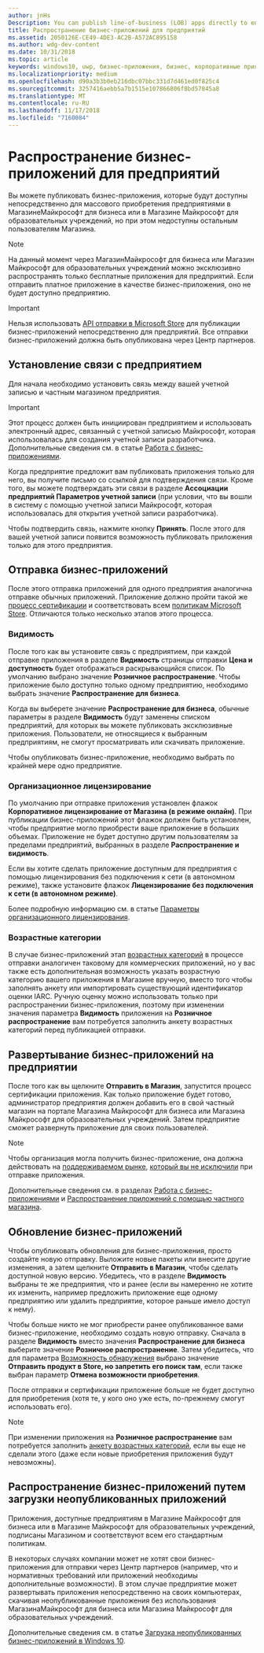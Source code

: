 ```yaml
---
author: jnHs
Description: You can publish line-of-business (LOB) apps directly to enterprises for volume acquisition via the Microsoft Store for Business or Microsoft Store for Education, without making the apps broadly available in the Store.
title: Распространение бизнес-приложений для предприятий
ms.assetid: 2050126E-CE49-4DE3-AC2B-A572AC895158
ms.author: wdg-dev-content
ms.date: 10/31/2018
ms.topic: article
keywords: windows10, uwp, бизнес-приложения, бизнес, корпоративные приложения, store для бизнеса, store для образовательных учреждений, предприятия
ms.localizationpriority: medium
ms.openlocfilehash: d90a3b3b0eb216dbc07bbc331d7d461ed0f825c4
ms.sourcegitcommit: 3257416aebb5a7b1515e107866806f8bd57845a8
ms.translationtype: MT
ms.contentlocale: ru-RU
ms.lasthandoff: 11/17/2018
ms.locfileid: "7160084"
---
```

# <a name="distribute-lob-apps-to-enterprises"></a>Распространение бизнес-приложений для предприятий


Вы можете публиковать бизнес-приложения, которые будут доступны непосредственно для массового приобретения предприятиями в МагазинеМайкрософт для бизнеса или в Магазине Майкрософт для образовательных учреждений, но при этом недоступны остальным пользователям Магазина.

> [!NOTE]
> На данный момент через МагазинМайкрософт для бизнеса или Магазин Майкрософт для образовательных учреждений можно эксклюзивно распространять только бесплатные приложения для предприятий. Если отправить платное приложение в качестве бизнес-приложения, оно не будет доступно предприятию. 

> [!IMPORTANT]
> Нельзя использовать [API отправки в Microsoft Store](../monetize/create-and-manage-submissions-using-windows-store-services.md) для публикации бизнес-приложений непосредственно для предприятий. Все отправки бизнес-приложений должна быть опубликована через Центр партнеров.


## <a name="set-up-the-enterprise-association"></a>Установление связи с предприятием

Для начала необходимо установить связь между вашей учетной записью и частным магазином предприятия.

> [!IMPORTANT]
> Этот процесс должен быть инициирован предприятием и использовать электронный адрес, связанный с учетной записью Майкрософт, которая использовалась для создания учетной записи разработчика. Дополнительные сведения см. в статье [Работа с бизнес-приложениями](http://go.microsoft.com/fwlink/p/?LinkId=698846).

Когда предприятие предложит вам публиковать приложения только для него, вы получите письмо со ссылкой для подтверждения связи. Кроме того, вы можете подтверждать эти связи в разделе **Ассоциации предприятий** **Параметров учетной записи** (при условии, что вы вошли в систему с помощью учетной записи Майкрософт, которая использовалась для открытия учетной записи разработчика).

Чтобы подтвердить связь, нажмите кнопку **Принять**. После этого для вашей учетной записи появится возможность публиковать приложения только для этого предприятия.


## <a name="submit-lob-apps"></a>Отправка бизнес-приложений

После этого отправка приложений для одного предприятия аналогична отправке обычных приложений. Приложение должно пройти такой же [процесс сертификации](the-app-certification-process.md) и соответствовать всем [политикам Microsoft Store](https://docs.microsoft.com/legal/windows/agreements/store-policies). Отличаются только несколько этапов этого процесса.


### <a name="visibility"></a>Видимость

После того как вы установите связь с предприятием, при каждой отправке приложения в разделе **Видимость** страницы отправки **Цена и доступность** будет отображаться раскрывающийся список. По умолчанию выбрано значение **Розничное распространение**. Чтобы приложение было доступно только одному предприятию, необходимо выбрать значение **Распространение для бизнеса**.

Когда вы выберете значение **Распространение для бизнеса**, обычные параметры в разделе **Видимость** будут заменены списком предприятий, для которых вы можете публиковать эксклюзивные приложения. Пользователи, не относящиеся к выбранным предприятиям, не смогут просматривать или скачивать приложение.

Чтобы опубликовать бизнес-приложение, необходимо выбрать по крайней мере одно предприятие.

<span id="organizational" />

### <a name="organizational-licensing"></a>Организационное лицензирование

По умолчанию при отправке приложения установлен флажок **Корпоративное лицензирование от Магазина (в режиме онлайн)**. При публикации бизнес-приложений этот флажок должен быть установлен, чтобы предприятие могло приобрести ваше приложение в больших объемах. Приложение не будет доступно другим пользователям за пределами предприятий, выбранных в разделе **Распространение и видимость**.

Если вы хотите сделать приложение доступным для предприятия с помощью лицензирования без подключения к сети (в автономном режиме), также установите флажок **Лицензирование без подключения к сети (в автономном режиме)**.

Более подробную информацию см. в статье [Параметры организационного лицензирования](organizational-licensing.md).


### <a name="age-ratings"></a>Возрастные категории

В случае бизнес-приложений этап [возрастных категорий](age-ratings.md) в процессе отправки аналогичен таковому для коммерческих приложений, но у вас также есть дополнительная возможность указать возрастную категорию вашего приложения в Магазине вручную, вместо того чтобы заполнять анкету или импортировать существующий идентификатор оценки IARC. Ручную оценку можно использовать только при распространении бизнес-приложения, поэтому при изменении значения параметра **Видимость** приложения на **Розничное распространение** вам потребуется заполнить анкету возрастных категорий перед публикацией отправки.


## <a name="enterprise-deployment-of-lob-apps"></a>Развертывание бизнес-приложений на предприятии

После того как вы щелкните **Отправить в Магазин**, запустится процесс сертификации приложения. Как только приложение будет готово, администратор предприятия должен добавить его в свой частный магазин на портале Магазина Майкрософт для бизнеса или Магазина Майкрософт для образовательных учреждений. Затем предприятие сможет развернуть приложение для своих пользователей.

> [!NOTE]
> Чтобы организация могла получить бизнес-приложение, она должна действовать на [поддерживаемом рынке](https://technet.microsoft.com/itpro/windows/whats-new/windows-store-for-business-overview#supported-markets), [который вы не исключили](define-pricing-and-market-selection.md) при отправке приложения. 

Дополнительные сведения см. в разделах [Работа с бизнес-приложениями](http://go.microsoft.com/fwlink/p/?LinkId=698846) и [Распространение приложений с помощью частного магазина](http://go.microsoft.com/fwlink/p/?LinkId=698847).


## <a name="update-lob-apps"></a>Обновление бизнес-приложений

Чтобы опубликовать обновления для бизнес-приложения, просто создайте новую отправку. Выложите новые пакеты или внесите другие изменения, а затем щелкните **Отправить в Магазин**, чтобы сделать доступной новую версию. Убедитесь, что в разделе **Видимость** выбраны те же предприятия, что и ранее (если вы намеренно не хотите их изменить, например предложить приложение еще одному предприятию или удалить предприятие, которое раньше имело доступ к нему).

Чтобы больше никто не мог приобрести ранее опубликованное вами бизнес-приложение, необходимо создать новую отправку. Сначала в разделе **Видимость** вместо значения **Распространение для бизнеса** выберите значение **Розничное распространение**. Затем убедитесь, что для параметра [Возможность обнаружения](choose-visibility-options.md#discoverability) выбрано значение **Отправить продукт в Store, но запретить его поиск там**, если также выбран параметр **Отмена возможности приобретения**.

После отправки и сертификации приложение больше не будет доступно для приобретения (хотя те, у кого оно уже есть, по-прежнему смогут использовать его).

> [!NOTE]
> При изменении приложения на **Розничное распространение** вам потребуется заполнить [анкету возрастных категорий](age-ratings.md), если вы еще не сделали этого (даже если новые приобретения приложения будут невозможны).


## <a name="distribute-lob-apps-through-sideloading"></a>Распространение бизнес-приложений путем загрузки неопубликованных приложений

Приложения, доступные предприятиям в Магазине Майкрософт для бизнеса или в Магазине Майкрософт для образовательных учреждений, подписаны Магазином и соответствуют всем его стандартным политикам.

В некоторых случаях компании может не хотят свои бизнес-приложения для отправки через Центр партнеров (например, что и нормативных требований или приложений необходимы дополнительные возможности). В этом случае предприятие может развертывать приложения непосредственно на своих компьютерах, скачивая неопубликованные приложения без использования МагазинаМайкрософт для бизнеса или Магазина Майкрософт для образовательных учреждений.

Дополнительные сведения см. в статье [Загрузка неопубликованных бизнес-приложений в Windows 10](http://go.microsoft.com/fwlink/p/?LinkId=623433).

 

 




